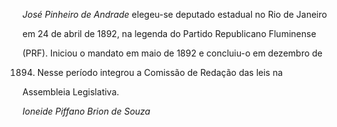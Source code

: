 

*José Pinheiro de Andrade* elegeu-se deputado estadual no Rio de Janeiro

em 24 de abril de 1892, na legenda do Partido Republicano Fluminense

(PRF). Iniciou o mandato em maio de 1892 e concluiu-o em dezembro de

1894. Nesse período integrou a Comissão de Redação das leis na

Assembleia Legislativa.



*Ioneide Piffano Brion de Souza*



